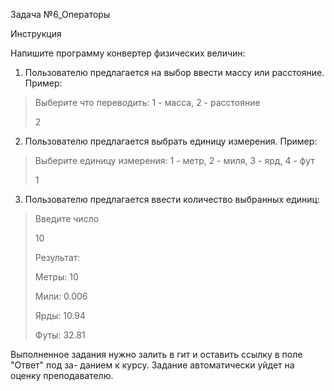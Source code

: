 Задача №6_Операторы

Инструкция

Напишите программу конвертер физических величин:

1. Пользователю предлагается на выбор ввести массу или расстояние. Пример:
> Выберите что переводить: 1 - масса, 2 - расстояние
> 
> 2

2. Пользователю предлагается выбрать единицу измерения. Пример:
> Выберите единицу измерения: 1 - метр, 2 - миля, 3 - ярд, 4 - фут
> 
> 1

3. Пользователю предлагается ввести количество выбранных единиц:
> Введите число
> 
> 10
> 
> Результат:
> 
> Метры: 10
> 
> Мили: 0.006
> 
> Ярды: 10.94
> 
> Футы: 32.81

Выполненное задания нужно залить в гит и оставить ссылку в поле "Ответ" под за-
данием к курсу. Задание автоматически уйдет на оценку преподавателю.